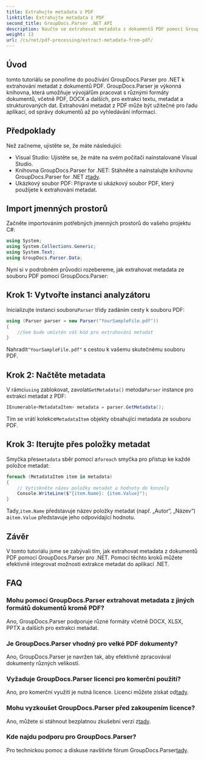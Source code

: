```yaml
---
title: Extrahujte metadata z PDF
linktitle: Extrahujte metadata z PDF
second_title: GroupDocs.Parser .NET API
description: Naučte se extrahovat metadata z dokumentů PDF pomocí GroupDocs.Parser for .NET. Tento komplexní průvodce obsahuje podrobné pokyny a předpoklady.
weight: 13
url: /cs/net/pdf-processing/extract-metadata-from-pdf/
---
```

## Úvod
tomto tutoriálu se ponoříme do používání GroupDocs.Parser pro .NET k extrahování metadat z dokumentů PDF. GroupDocs.Parser je výkonná knihovna, která umožňuje vývojářům pracovat s různými formáty dokumentů, včetně PDF, DOCX a dalších, pro extrakci textu, metadat a strukturovaných dat. Extrahování metadat z PDF může být užitečné pro řadu aplikací, od správy dokumentů až po vyhledávání informací.
## Předpoklady
Než začneme, ujistěte se, že máte následující:
- Visual Studio: Ujistěte se, že máte na svém počítači nainstalované Visual Studio.
-  Knihovna GroupDocs.Parser for .NET: Stáhněte a nainstalujte knihovnu GroupDocs.Parser for .NET z[tady](https://releases.groupdocs.com/parser/net/).
- Ukázkový soubor PDF: Připravte si ukázkový soubor PDF, který použijete k extrahování metadat.

## Import jmenných prostorů
Začněte importováním potřebných jmenných prostorů do vašeho projektu C#:
```csharp
using System;
using System.Collections.Generic;
using System.Text;
using GroupDocs.Parser.Data;
```

Nyní si v podrobném průvodci rozebereme, jak extrahovat metadata ze souboru PDF pomocí GroupDocs.Parser:
## Krok 1: Vytvořte instanci analyzátoru
 Inicializujte instanci souboru`Parser` třídy zadáním cesty k souboru PDF:
```csharp
using (Parser parser = new Parser("YourSampleFile.pdf"))
{
    //Sem bude umístěn váš kód pro extrahování metadat
}
```
 Nahradit`"YourSampleFile.pdf"` s cestou k vašemu skutečnému souboru PDF.
## Krok 2: Načtěte metadata
 V rámci`using` zablokovat, zavolat`GetMetadata()` metoda`Parser` instance pro extrakci metadat z PDF:
```csharp
IEnumerable<MetadataItem> metadata = parser.GetMetadata();
```
 Tím se vrátí kolekce`MetadataItem` objekty obsahující metadata ze souboru PDF.
## Krok 3: Iterujte přes položky metadat
 Smyčka přes`metadata` sběr pomocí a`foreach` smyčka pro přístup ke každé položce metadat:
```csharp
foreach (MetadataItem item in metadata)
{
    // Vytiskněte název položky metadat a hodnotu do konzoly
    Console.WriteLine($"{item.Name}: {item.Value}");
}
```
 Tady,`item.Name` představuje název položky metadat (např. „Autor“, „Název“) a`item.Value` představuje jeho odpovídající hodnotu.

## Závěr
V tomto tutoriálu jsme se zabývali tím, jak extrahovat metadata z dokumentů PDF pomocí GroupDocs.Parser pro .NET. Pomocí těchto kroků můžete efektivně integrovat možnosti extrakce metadat do aplikací .NET.

## FAQ
### Mohu pomocí GroupDocs.Parser extrahovat metadata z jiných formátů dokumentů kromě PDF?
Ano, GroupDocs.Parser podporuje různé formáty včetně DOCX, XLSX, PPTX a dalších pro extrakci metadat.
### Je GroupDocs.Parser vhodný pro velké PDF dokumenty?
Ano, GroupDocs.Parser je navržen tak, aby efektivně zpracovával dokumenty různých velikostí.
### Vyžaduje GroupDocs.Parser licenci pro komerční použití?
 Ano, pro komerční využití je nutná licence. Licenci můžete získat od[tady](https://purchase.groupdocs.com/buy).
### Mohu vyzkoušet GroupDocs.Parser před zakoupením licence?
 Ano, můžete si stáhnout bezplatnou zkušební verzi z[tady](https://releases.groupdocs.com/).
### Kde najdu podporu pro GroupDocs.Parser?
 Pro technickou pomoc a diskuse navštivte fórum GroupDocs.Parser[tady](https://forum.groupdocs.com/c/parser/17).